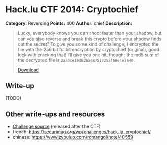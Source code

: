 # Hack.lu CTF 2014: Cryptochief

**Category:** Reversing
**Points:** 400
**Author:** chief
**Description:**

> Lucky,
> everybody knows you can shoot faster than your shadow, but can you also reverse and break this crypto before your shadow finds out the secret? To give you some kind of challenge, I encrypted the file with the 256 bit fullbit encryption by cryptochief (original), good luck with cracking that! I’ll give you one hit, though; the md5 sum of the decrypted file is `2aa0ce19d626a687517255f68e4e7640`.
>
> [Download](upload_cryptochief_8e7787ef39963a4cfc2d838e70d4ddf0.zip)

## Write-up

(TODO)

## Other write-ups and resources

* [Challenge source](cryptochief-source.tar.gz) (released after the CTF)
* french: <https://securimag.org/wp/challenges/hack-lu-cryptochief/>
* chinese: <https://www.zybuluo.com/romangol/note/40559>
